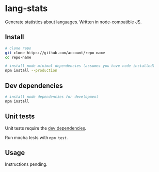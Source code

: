 # lang-stats

Generate statistics about languages. Written in node-compatible JS.

## Install

```bash
# clone repo
git clone https://github.com/account/repo-name
cd repo-name

# install node minimal dependencies (assumes you have node installed)
npm install --production
```

## Dev dependencies

```bash
# install node dependencies for development
npm install
```

## Unit tests

Unit tests require the [dev dependencies](#dev-dependencies).

Run mocha tests with `npm test`.

## Usage

Instructions pending.
